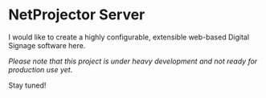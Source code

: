# NetProjector Server

I would like to create a highly configurable, extensible web-based Digital
Signage software here.

*Please note that this project is under heavy development and not ready for*
*production use yet.*

Stay tuned!
